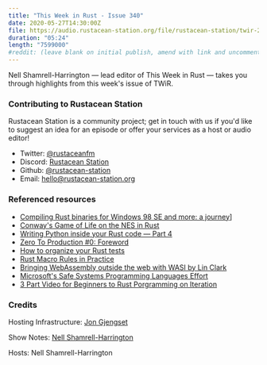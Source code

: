 ```yaml
---
title: "This Week in Rust - Issue 340"
date: 2020-05-27T14:30:00Z
file: https://audio.rustacean-station.org/file/rustacean-station/twir-2020-05-26.mp3
duration: "05:24"
length: "7599000"
#reddit: (leave blank on initial publish, amend with link and uncomment this line after Reddit thread has been posted)
---
```


Nell Shamrell-Harrington — lead editor of This Week in Rust — takes you through highlights from this week's issue of TWiR.

<!--
The episode introduction goes here.
The first paragraph should ideally be short, and is used in various
places as a "short description" for the episode. Any subsequent
paragraphs show up as "expanded description".
-->

### Contributing to Rustacean Station

<!-- You can probably leave this as-is -->

Rustacean Station is a community project; get in touch with us if you'd like to suggest an idea for an episode or offer your services as a host or audio editor!

 - Twitter: [@rustaceanfm](https://twitter.com/rustaceanfm)
 - Discord: [Rustacean Station](https://discord.gg/cHc3Gyc)
 - Github: [@rustacean-station](https://github.com/rustacean-station/)
 - Email: [hello@rustacean-station.org](mailto:hello@rustacean-station.org)

### Referenced resources

- [Compiling Rust binaries for Windows 98 SE and more: a journey](https://seri.tools/blog/compiling-rust-for-legacy-windows/)]
- [Conway's Game of Life on the NES in Rust](https://gridbugs.org/conways-game-of-life-on-the-nes-in-rust/)
- [Writing Python inside your Rust code — Part 4](https://blog.m-ou.se/writing-python-inside-rust-4/)
- [Zero To Production #0: Foreword](https://www.lpalmieri.com/posts/2020-05-24-zero-to-production-0-foreword/)
- [How to organize your Rust tests](https://blog.logrocket.com/how-to-organize-your-rust-tests/)
- [Rust Macro Rules in Practice](https://dev.to/sassman/rust-macro-rules-in-practice-40ne)
- [Bringing WebAssembly outside the web with WASI by Lin Clark](https://www.youtube.com/watch?v=fh9WXPu0hw8)
- [Microsoft's Safe Systems Programming Languages Effort](https://mybuild.microsoft.com/sessions/61de34c5-b111-4ece-928f-541854875862?source=sessions)
- [3 Part Video for Beginners to Rust Porgramming on Iteration](https://tim.mcnamara.nz/post/618982870485172224/rust-iteration)

### Credits

Hosting Infrastructure: [Jon Gjengset](https://twitter.com/jonhoo/)

Show Notes: [Nell Shamrell-Harrington](https://twitter.com/nellshamrell)

Hosts: Nell Shamrell-Harrington
